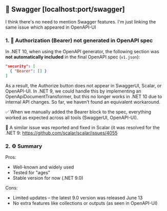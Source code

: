 ## 🧩 Swagger [localhost:port/swagger]

I think there's no need to mention Swagger features. I'm just linking the same issue which appeared in OpenAPI-UI

### 1. 🔐 Authorization (Bearer) not generated in OpenAPI spec

In .NET 10, when using the OpenAPI generator, the following section was **not automatically included** in the final OpenAPI spec (`v1.json`):

```json
"security": [
  { "Bearer": [] }
]
```
As a result, the Authorize button does not appear in SwaggerUI, Scalar, or OpenAPI-UI.
In .NET 9, we could handle this by implementing an OpenApiDocumentTransformer, but this no longer works in .NET 10 due to internal API changes. So far, we haven’t found an equivalent workaround.

✅ When we manually added the Bearer block to the spec, everything worked as expected across all tools (SwaggerUI, OpenAPI-UI).

📌 A similar issue was reported and fixed in Scalar (it was resolved for the .NET 9:
https://github.com/scalar/scalar/issues/4055

### 2. ⚙️ Summary

Pros: 
- Well-known and widely used
- Tested for "ages"
- Stable version for now (.NET 9.0)

Cons:
- Limited updates – the latest 9.0 version was released June 13
- No extra features like collections or outputs (as seen in OpenAPI-UI)
